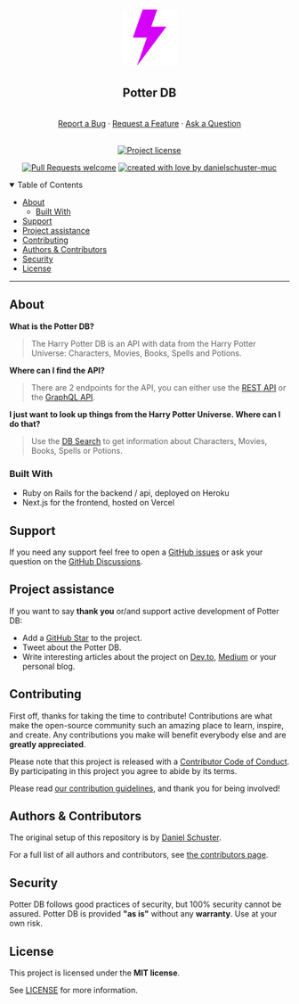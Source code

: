 <h1 align="center">
  <a href="https://github.com/danielschuster-muc/potter-db">
    <img src="logo.svg" alt="Logo" width="100" height="100">
  </a>
</h1>

<div align="center">
  <h2>Potter DB</h2>
  <br />
  <a href="https://github.com/danielschuster-muc/potter-db/issues/new?assignees=&labels=bug&template=1_bug_report.xml">Report a Bug</a>
  ·
  <a href="https://github.com/danielschuster-muc/potter-db/issues/new?assignees=&labels=enhancement&template=1_feature_request.xml">Request a Feature</a>
  ·
  <a href="https://github.com/danielschuster-muc/potter-db/discussions">Ask a Question</a>
</div>

<div align="center">
<br />

[![Project license](https://img.shields.io/github/license/danielschuster-muc/potter-db?style=flat-square)](LICENSE)

[![Pull Requests welcome](https://img.shields.io/badge/PRs-welcome-ff69b4.svg?style=flat-square)](https://github.com/danielschuster-muc/potter-db/issues?q=is%3Aissue+is%3Aopen+label%3A%22help+wanted%22)
[![created with love by danielschuster-muc](https://img.shields.io/badge/made%20with%20%E2%99%A5%20by-Daniel%20Schuster-ff1414.svg?style=flat-square)](https://github.com/danielschuster-muc)

</div>

<details open="open">
<summary>Table of Contents</summary>

- [About](#about)
  - [Built With](#built-with)
- [Support](#support)
- [Project assistance](#project-assistance)
- [Contributing](#contributing)
- [Authors & Contributors](#authors--contributors)
- [Security](#security)
- [License](#license)

</details>

---

## About
**What is the Potter DB?**
> The Harry Potter DB is an API with data from the Harry Potter Universe: Characters, Movies, Books, Spells and Potions.

 **Where can I find the API?**
> There are 2 endpoints for the API, you can either use the [REST API](https://potter-db-api.herokuapp.com/) or the [GraphQL API](https://potter-db-api.herokuapp.com/graphql).

**I just want to look up things from the Harry Potter Universe. Where can I do that?**
> Use the [DB Search](https://potterdb.com/characters) to get information about Characters, Movies, Books, Spells or Potions.

### Built With

- Ruby on Rails for the backend / api, deployed on Heroku
- Next.js for the frontend, hosted on Vercel

## Support

If you need any support feel free to open a [GitHub issues](https://github.com/danielschuster-muc/potter-db/issues/new?assignees=&labels=question&template=04_SUPPORT_QUESTION.md&title=support%3A+) or ask your question on the [GitHub Discussions](https://github.com/danielschuster-muc/potter-db/discussions).

## Project assistance

If you want to say **thank you** or/and support active development of Potter DB:

- Add a [GitHub Star](https://github.com/danielschuster-muc/potter-db) to the project.
- Tweet about the Potter DB.
- Write interesting articles about the project on [Dev.to](https://dev.to/), [Medium](https://medium.com/) or your personal blog.

## Contributing

First off, thanks for taking the time to contribute! Contributions are what make the open-source community such an amazing place to learn, inspire, and create. Any contributions you make will benefit everybody else and are **greatly appreciated**.

Please note that this project is released with a [Contributor Code of Conduct](CODE_OF_CONDUCT.md). By participating in this project you agree to abide by its terms.

Please read [our contribution guidelines](CONTRIBUTING.md), and thank you for being involved!

## Authors & Contributors

The original setup of this repository is by [Daniel Schuster](https://github.com/danielschuster-muc).

For a full list of all authors and contributors, see [the contributors page](https://github.com/danielschuster-muc/potter-db/contributors).

## Security

Potter DB follows good practices of security, but 100% security cannot be assured.
Potter DB is provided **"as is"** without any **warranty**. Use at your own risk.

## License

This project is licensed under the **MIT license**.

See [LICENSE](LICENSE) for more information.
